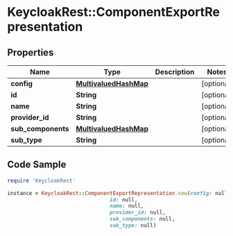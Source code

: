 # KeycloakRest::ComponentExportRepresentation

## Properties

Name | Type | Description | Notes
------------ | ------------- | ------------- | -------------
**config** | [**MultivaluedHashMap**](MultivaluedHashMap.md) |  | [optional] 
**id** | **String** |  | [optional] 
**name** | **String** |  | [optional] 
**provider_id** | **String** |  | [optional] 
**sub_components** | [**MultivaluedHashMap**](MultivaluedHashMap.md) |  | [optional] 
**sub_type** | **String** |  | [optional] 

## Code Sample

```ruby
require 'KeycloakRest'

instance = KeycloakRest::ComponentExportRepresentation.new(config: null,
                                 id: null,
                                 name: null,
                                 provider_id: null,
                                 sub_components: null,
                                 sub_type: null)
```



